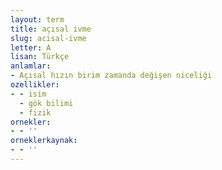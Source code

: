 ```yaml
---
layout: term
title: açısal ivme
slug: acisal-ivme
letter: A
lisan: Türkçe
anlamlar:
- Açısal hızın birim zamanda değişen niceliği
ozellikler:
- - isim
  - gök bilimi
  - fizik
ornekler:
- - ''
orneklerkaynak:
- - ''
---
```

